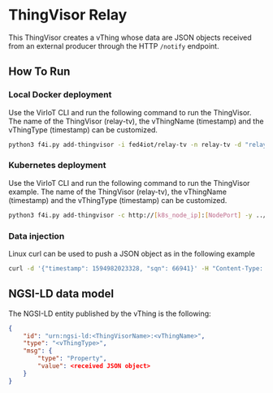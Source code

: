 # ThingVisor Relay

This ThingVisor creates a vThing whose data are JSON objects received from an external producer through the HTTP `/notify` endpoint.

## How To Run

### Local Docker deployment

Use the VirIoT CLI and run the following command to run the ThingVisor. The name of the ThingVisor (relay-tv), the vThingName (timestamp) and the vThingType (timestamp) can be customized.

```bash
python3 f4i.py add-thingvisor -i fed4iot/relay-tv -n relay-tv -d "relay thingvisor in japan" -p "{'vThingName':'timestamp','vThingType':'timestamp'}"
```

### Kubernetes deployment

Use the VirIoT CLI and run the following command to run the ThingVisor example.  The name of the ThingVisor (relay-tv), the vThingName (timestamp) and the vThingType (timestamp) can be customized.

```bash
python3 f4i.py add-thingvisor -c http://[k8s_node_ip]:[NodePort] -y ../yaml/thingVisor-relay-http.yaml -n relay-tv -d "relay thingvisor with http" -p "{'vThingName':'timestamp','vThingType':'timestamp'}"
```

### Data injection
Linux curl can be used to push a JSON object as in the following example

```bash
curl -d '{"timestamp": 1594982023328, "sqn": 66941}' -H "Content-Type: application/json" -X POST http://<ThingVisorIP:ThingVisorPort>/notify
```

## NGSI-LD data model
 
The NGSI-LD entity published by the vThing is the following:

```json
{
    "id": "urn:ngsi-ld:<ThingVisorName>:<vThingName>",
    "type": "<vThingType>",
    "msg": {
        "type": "Property",
        "value": <received JSON object>
    }
}
```
